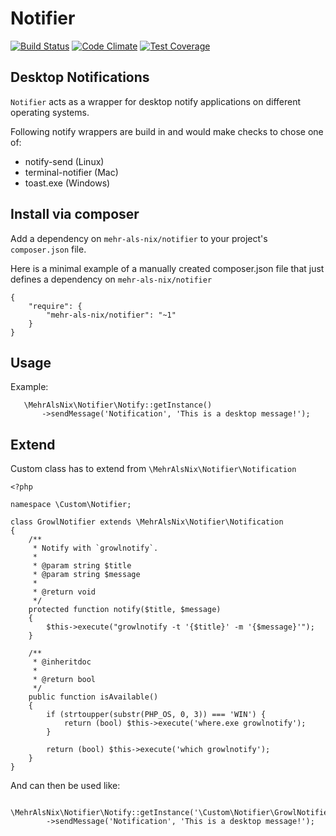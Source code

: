 # Notifier

[![Build Status](https://travis-ci.org/MehrAlsNix/Notifier.svg?branch=develop)](https://travis-ci.org/MehrAlsNix/Notifier) [![Code Climate](https://codeclimate.com/github/MehrAlsNix/Notifier/badges/gpa.svg)](https://codeclimate.com/github/MehrAlsNix/Notifier) [![Test Coverage](https://codeclimate.com/github/MehrAlsNix/Notifier/badges/coverage.svg)](https://codeclimate.com/github/MehrAlsNix/Notifier/coverage)

## Desktop Notifications

`Notifier` acts as a wrapper for desktop notify applications on different operating systems.
 
 Following notify wrappers are build in and would make checks to chose one of:
 
 * notify-send (Linux)
 * terminal-notifier (Mac)
 * toast.exe (Windows)

## Install via composer

Add a dependency on `mehr-als-nix/notifier` to your project's `composer.json` file.

Here is a minimal example of a manually created composer.json file that just defines a dependency on `mehr-als-nix/notifier`
```
{
    "require": {
        "mehr-als-nix/notifier": "~1"
    }
}
```

## Usage

Example:
```
   \MehrAlsNix\Notifier\Notify::getInstance()
       ->sendMessage('Notification', 'This is a desktop message!');
```

## Extend

Custom class has to extend from `\MehrAlsNix\Notifier\Notification`

    <?php
    
    namespace \Custom\Notifier;
    
    class GrowlNotifier extends \MehrAlsNix\Notifier\Notification
    {
        /**
         * Notify with `growlnotify`.
         *
         * @param string $title
         * @param string $message
         *
         * @return void
         */
        protected function notify($title, $message)
        {
            $this->execute("growlnotify -t '{$title}' -m '{$message}'");
        }
    
        /**
         * @inheritdoc
         *
         * @return bool
         */
        public function isAvailable()
        {
            if (strtoupper(substr(PHP_OS, 0, 3)) === 'WIN') {
                return (bool) $this->execute('where.exe growlnotify');
            }
            
            return (bool) $this->execute('which growlnotify');
        }
    }

And can then be used like:

```
    \MehrAlsNix\Notifier\Notify::getInstance('\Custom\Notifier\GrowlNotifier')
        ->sendMessage('Notification', 'This is a desktop message!');
```
